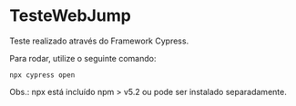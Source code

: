 # TesteWebJump
 
Teste realizado através do Framework Cypress.

Para rodar, utilize o seguinte comando:

````
npx cypress open
````

Obs.: npx está incluído npm > v5.2 ou pode ser instalado separadamente.
